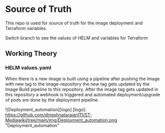 # Source of Truth
This repo is used for source of truth for the image deployment and Terraform variables.

Switch branch to see the values of HELM and variables for Terraform

## Working Theory
### HELM values.yaml

When there is a new image is built using a pipeline after pushing the Image with new tag to the image-repository the new tag gets updated by the Image Build pipeline to this repository. 
After the image tag gets updated in this repository a webhook is triggered and automated deployment/upgrade of pods are done by the deployment pipeline.

![Deployment_automation][logo]
[logo]: https://github.com/dineshnatarajan111/ST-Mediawiki/tree/main/img/Deployment_automation.png "Deployment_automation"